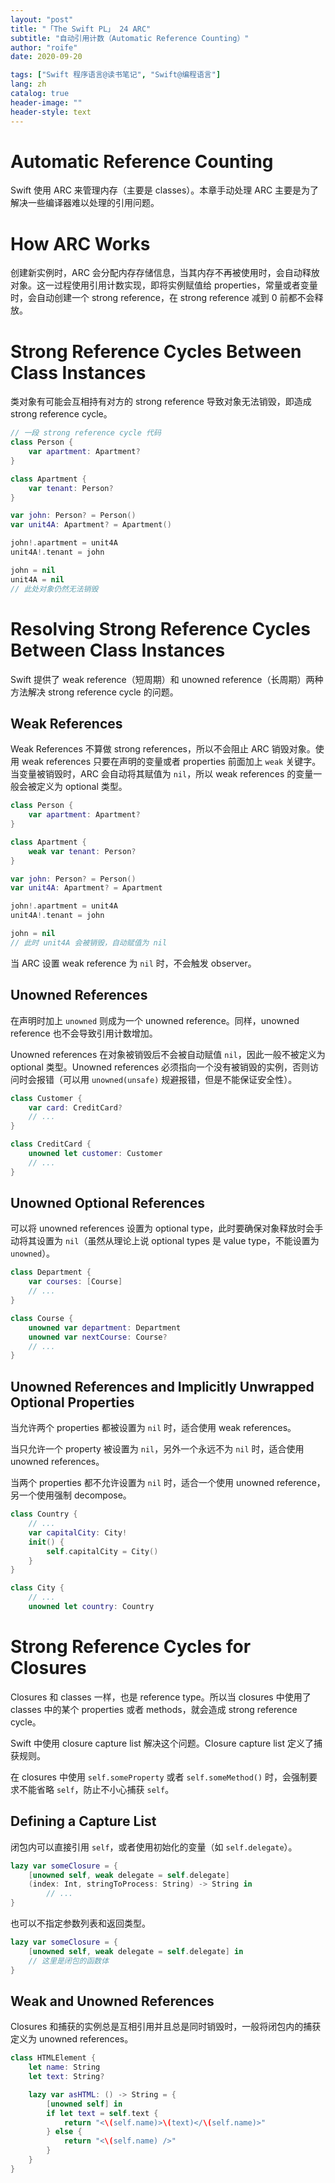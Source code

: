 ```yaml
---
layout: "post"
title: "「The Swift PL」 24 ARC"
subtitle: "自动引用计数（Automatic Reference Counting）"
author: "roife"
date: 2020-09-20

tags: ["Swift 程序语言@读书笔记", "Swift@编程语言"]
lang: zh
catalog: true
header-image: ""
header-style: text
---
```


# Automatic Reference Counting

Swift 使用 ARC 来管理内存（主要是 classes）。本章手动处理 ARC 主要是为了解决一些编译器难以处理的引用问题。

# How ARC Works

创建新实例时，ARC 会分配内存存储信息，当其内存不再被使用时，会自动释放对象。这一过程使用引用计数实现，即将实例赋值给 properties，常量或者变量时，会自动创建一个 strong reference，在 strong reference 减到 0 前都不会释放。

# Strong Reference Cycles Between Class Instances

类对象有可能会互相持有对方的 strong reference 导致对象无法销毁，即造成 strong reference cycle。

```swift
// 一段 strong reference cycle 代码
class Person {
    var apartment: Apartment?
}

class Apartment {
    var tenant: Person?
}

var john: Person? = Person()
var unit4A: Apartment? = Apartment()

john!.apartment = unit4A
unit4A!.tenant = john

john = nil
unit4A = nil
// 此处对象仍然无法销毁
```

# Resolving Strong Reference Cycles Between Class Instances

Swift 提供了 weak reference（短周期）和 unowned reference（长周期）两种方法解决 strong reference cycle 的问题。

## Weak References

Weak References 不算做 strong references，所以不会阻止 ARC 销毁对象。使用 weak references 只要在声明的变量或者 properties 前面加上 `weak` 关键字。当变量被销毁时，ARC 会自动将其赋值为 `nil`，所以 weak references 的变量一般会被定义为 optional 类型。

```swift
class Person {
    var apartment: Apartment?
}

class Apartment {
    weak var tenant: Person?
}

var john: Person? = Person()
var unit4A: Apartment? = Apartment

john!.apartment = unit4A
unit4A!.tenant = john

john = nil
// 此时 unit4A 会被销毁，自动赋值为 nil
```

当 ARC 设置 weak reference 为 `nil` 时，不会触发 observer。

## Unowned References

在声明时加上 `unowned` 则成为一个 unowned reference。同样，unowned reference 也不会导致引用计数增加。

Unowned references 在对象被销毁后不会被自动赋值 `nil`，因此一般不被定义为 optional 类型。Unowned references 必须指向一个没有被销毁的实例，否则访问时会报错（可以用 `unowned(unsafe)` 规避报错，但是不能保证安全性）。

```swift
class Customer {
    var card: CreditCard?
    // ...
}

class CreditCard {
    unowned let customer: Customer
    // ...
}
```

## Unowned Optional References

可以将 unowned references 设置为 optional type，此时要确保对象释放时会手动将其设置为 `nil`（虽然从理论上说 optional types 是 value type，不能设置为 `unowned`）。

```swift
class Department {
    var courses: [Course]
    // ...
}

class Course {
    unowned var department: Department
    unowned var nextCourse: Course?
    // ...
}
```

## Unowned References and Implicitly Unwrapped Optional Properties

当允许两个 properties 都被设置为 `nil` 时，适合使用 weak references。

当只允许一个 property 被设置为 `nil`，另外一个永远不为 `nil` 时，适合使用 unowned references。

当两个 properties 都不允许设置为 `nil` 时，适合一个使用 unowned reference，另一个使用强制 decompose。

```swift
class Country {
    // ...
    var capitalCity: City!
    init() {
        self.capitalCity = City()
    }
}

class City {
    // ...
    unowned let country: Country
```

# Strong Reference Cycles for Closures

Closures 和 classes 一样，也是 reference type。所以当 closures 中使用了 classes 中的某个 properties 或者 methods，就会造成 strong reference cycle。

Swift 中使用 closure capture list 解决这个问题。Closure capture list 定义了捕获规则。

在 closures 中使用 `self.someProperty` 或者 `self.someMethod()` 时，会强制要求不能省略 `self`，防止不小心捕获 `self`。

## Defining a Capture List

闭包内可以直接引用 `self`，或者使用初始化的变量（如 `self.delegate`）。

```swift
lazy var someClosure = {
    [unowned self, weak delegate = self.delegate]
    (index: Int, stringToProcess: String) -> String in
        // ...
}
```

也可以不指定参数列表和返回类型。

```swift
lazy var someClosure = {
    [unowned self, weak delegate = self.delegate] in
    // 这里是闭包的函数体
}
```

## Weak and Unowned References

Closures 和捕获的实例总是互相引用并且总是同时销毁时，一般将闭包内的捕获定义为 unowned references。

```swift
class HTMLElement {
    let name: String
    let text: String?

    lazy var asHTML: () -> String = {
        [unowned self] in
        if let text = self.text {
            return "<\(self.name)>\(text)</\(self.name)>"
        } else {
            return "<\(self.name) />"
        }
    }
}
```
